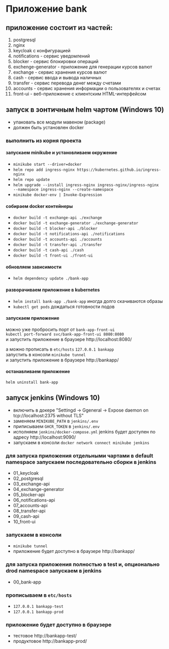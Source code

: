 # Приложение bank

## приложение состоит из частей:

1. postgresql
2. nginx
3. keycloak с конфигурацией
4. notifications - сервис уведомлений
5. blocker - сервис блокировки операций
6. exchenge-generator - приложение для генерации курсов валют
7. exchange - сервис хранения курсов валют
8. cash - сервис ввода и вывода наличных
9. transfer - сервис перевода денег между счетами
10. accounts - сервис хранения информации о пользователях и счетах
11. front-ui - веб-приложение с клиентским HTML-интерфейсом

## запуск в зонтичным helm чартом (Windows 10)
- упаковать все модули мавеном (package)
- должен быть установлен docker

### выполнить из корня проекта

#### запускаем minikube и установливаем окружение

- `minikube start --driver=docker`
- `helm repo add ingress-nginx https://kubernetes.github.io/ingress-nginx`
- `helm repo update`
- `helm upgrade --install ingress-nginx ingress-nginx/ingress-nginx   --namespace ingress-nginx --create-namespace`
- `minikube docker-env | Invoke-Expression`

#### собираем docker контейнеры

- `docker build -t exchange-api ./exchange`
- `docker build -t exchange-generator ./exchange-generator`
- `docker build -t blocker-api ./blocker`
- `docker build -t notifications-api ./notifications`
- `docker build -t accounts-api ./accounts`
- `docker build -t transfer-api ./transfer`
- `docker build -t cash-api ./cash`
- `docker build -t front-ui ./front-ui`

#### обновляем зависимости

- `helm dependency update ./bank-app`

#### разворачиваем приложение в kubernetes

- `helm install bank-app ./bank-app` иногда долго скачиваются образы
- `kubectl get pods` дождаться готовности подов

#### запускаем приложение

можно уже пробросить порт от `bank-app-front-ui` \
`kubectl port-forward svc/bank-app-front-ui 8080:8080` \
и запустить приложение в браузере http://localhost:8080/

а можно прописать в `etc/hosts` `127.0.0.1 bankapp` \
запустить в консоли `minikube tunnel` \
и запустить приложение в браузере http://bankapp/

#### останавливаем приложение
`helm uninstall bank-app`


## запуск jenkins (Windows 10)

- включить в докере "Settingd -> Ggeneral -> Expose daemon on tcp://localhost:2375 without TLS"
- заменяем `MINIKUBE_PATH` в `jenkins/.env`
- приписываем `GHCR_TOKEN` в `jenkins/.env`
- исполняем `jenkins/docker-compose.yml` jenkins будет доступен по адресу http://localhost:9090/
- запускаем в консоли `docker network connect minikube jenkins`

### для запуска приложения отдельными чартами в default namespace запускаем последовательно сборки в jenkins
- 01_keycloak
- 02_postgresql
- 03_exchange-api
- 04_exchange-generator
- 05_blocker-api
- 06_notifications-api
- 07_accounts-api
- 08_transfer-api
- 09_cash-api
- 10_front-ui

### запускаем в консоли
- `minikube tunnel`
- приложение будет доступно в браузере http://bankapp/

### для запуска приложения полностью в test и, опционально drod namespace запускаем в jenkins
- 00_bank-app

### прописываем в `etc/hosts`
- `127.0.0.1 bankapp-test`
- `127.0.0.1 bankapp-prod`

### приложение будет доступно в браузере
- тестовое  http://bankapp-test/
- продуктовое  http://bankapp-prod/
